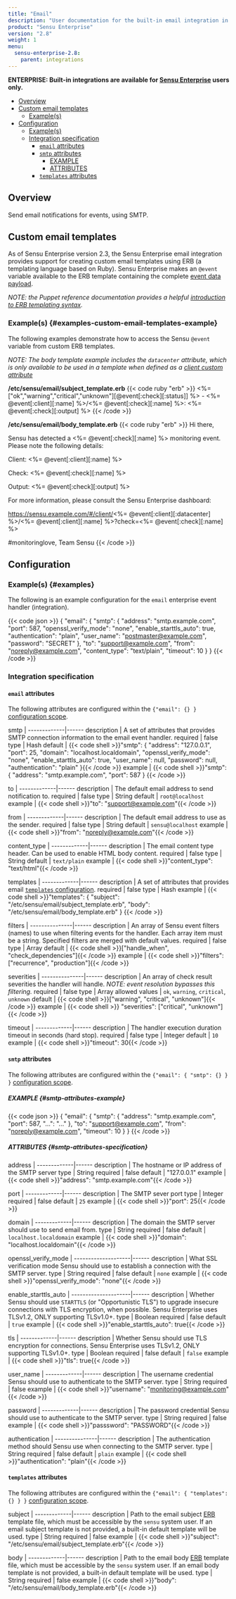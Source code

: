 ```yaml
---
title: "Email"
description: "User documentation for the built-in email integration in Sensu Enterprise. Send email notifications for events via SMTP."
product: "Sensu Enterprise"
version: "2.8"
weight: 1
menu:
  sensu-enterprise-2.8:
    parent: integrations
---
```

**ENTERPRISE: Built-in integrations are available for [Sensu Enterprise][1]
users only.**

- [Overview](#overview)
- [Custom email templates](#custom-email-templates)
  - [Example(s)](#examples-custom-email-templates-example)
- [Configuration](#configuration)
  - [Example(s)](#examples)
  - [Integration specification](#integration-specification)
    - [`email` attributes](#email-attributes)
    - [`smtp` attributes](#smtp-attributes)
      - [EXAMPLE](#smtp-attributes-example)
      - [ATTRIBUTES](#attributes-smtp-attributes-specification)
    - [`templates` attributes](#templates-attributes)

## Overview

Send email notifications for events, using SMTP.

## Custom email templates

As of Sensu Enterprise version 2.3, the Sensu Enterprise email integration
provides support for creating custom email templates using ERB (a templating
language based on Ruby). Sensu Enterprise makes an `@event` variable available to
the ERB template containing the complete [event data payload][4].

_NOTE: the Puppet reference documentation provides a helpful [introduction to
ERB templating syntax][5]._

### Example(s) {#examples-custom-email-templates-example}

The following examples demonstrate how to access the Sensu `@event` variable from custom ERB templates.

_NOTE: The body template example includes the `datacenter` attribute, which is only available to be used in a template when defined as a [client custom attribute][6]_

**/etc/sensu/email/subject_template.erb**
{{< code ruby "erb" >}}
<%= ["ok","warning","critical","unknown"][@event[:check][:status]] %> - <%= @event[:client][:name] %>/<%= @event[:check][:name] %>: <%= @event[:check][:output] %>
{{< /code >}}

**/etc/sensu/email/body_template.erb**
{{< code ruby "erb" >}}
Hi there,

Sensu has detected a <%= @event[:check][:name] %> monitoring event.
Please note the following details:

Client: <%= @event[:client][:name] %>

Check: <%= @event[:check][:name] %>

Output: <%= @event[:check][:output] %>

For more information, please consult the Sensu Enterprise dashboard:

https://sensu.example.com/#/client/<%= @event[:client][:datacenter] %>/<%= @event[:client][:name] %>?check=<%= @event[:check][:name] %>

#monitoringlove,
Team Sensu
{{< /code >}}

## Configuration

### Example(s) {#examples}

The following is an example configuration for the `email` enterprise event
handler (integration).

{{< code json >}}
{
  "email": {
    "smtp": {
      "address": "smtp.example.com",
      "port": 587,
      "openssl_verify_mode": "none",
      "enable_starttls_auto": true,
      "authentication": "plain",
      "user_name": "postmaster@example.com",
      "password": "SECRET"
    },
    "to": "support@example.com",
    "from": "noreply@example.com",
    "content_type": "text/plain",
    "timeout": 10
  }
}
{{< /code >}}

### Integration specification

#### `email` attributes

The following attributes are configured within the `{"email": {} }`
[configuration scope][2].

smtp         | 
-------------|------
description  | A set of attributes that provides SMTP connection information to the email event handler.
required     | false
type         | Hash
default      | {{< code shell >}}"smtp": {
  "address": "127.0.0.1",
  "port": 25,
  "domain": "localhost.localdomain",
  "openssl_verify_mode": "none",
  "enable_starttls_auto": true,
  "user_name": null,
  "password": null,
  "authentication": "plain"
}{{< /code >}}
example      |  {{< code shell >}}"smtp": {
  "address": "smtp.example.com",
  "port": 587
}
{{< /code >}}

to           | 
-------------|------
description  | The default email address to send notification to.
required     | false
type         | String
default      | `root@localhost`
example      | {{< code shell >}}"to": "support@example.com"{{< /code >}}

from         | 
-------------|------
description  | The default email address to use as the sender.
required     | false
type         | String
default      | `sensu@localhost`
example      | {{< code shell >}}"from": "noreply@example.com"{{< /code >}}

content_type | 
-------------|------
description  | The email content type header. Can be used to enable HTML body content.
required     | false
type         | String
default      | `text/plain`
example      | {{< code shell >}}"content_type": "text/html"{{< /code >}}

templates    | 
-------------|------
description  | A set of attributes that provides email [`templates` configuration][3].
required     | false
type         | Hash
example      | {{< code shell >}}"templates": {
  "subject": "/etc/sensu/email/subject_template.erb",
  "body": "/etc/sensu/email/body_template.erb"
}
{{< /code >}}

filters        | 
---------------|------
description    | An array of Sensu event filters (names) to use when filtering events for the handler. Each array item must be a string. Specified filters are merged with default values.
required       | false
type           | Array
default        | {{< code shell >}}["handle_when", "check_dependencies"]{{< /code >}}
example        | {{< code shell >}}"filters": ["recurrence", "production"]{{< /code >}}

severities     | 
---------------|------
description    | An array of check result severities the handler will handle. _NOTE: event resolution bypasses this filtering._
required       | false
type           | Array
allowed values | `ok`, `warning`, `critical`, `unknown`
default        | {{< code shell >}}["warning", "critical", "unknown"]{{< /code >}}
example        | {{< code shell >}} "severities": ["critical", "unknown"]{{< /code >}}

timeout      | 
-------------|------
description  | The handler execution duration timeout in seconds (hard stop).
required     | false
type         | Integer
default      | `10`
example      | {{< code shell >}}"timeout": 30{{< /code >}}

#### `smtp` attributes

The following attributes are configured within the `{"email": { "smtp": {} } }`
[configuration scope][2].

##### EXAMPLE {#smtp-attributes-example}

{{< code json >}}
{
  "email": {
    "smtp": {
      "address": "smtp.example.com",
      "port": 587,
      "...": "..."
    },
    "to": "support@example.com",
    "from": "noreply@example.com",
    "timeout": 10
  }
}
{{< /code >}}

##### ATTRIBUTES {#smtp-attributes-specification}

address      | 
-------------|------
description  | The hostname or IP address of the SMTP server
type         | String
required     | false
default      | "127.0.0.1"
example      | {{< code shell >}}"address": "smtp.example.com"{{< /code >}}

port         | 
-------------|------
description  | The SMTP sever port
type         | Integer
required     | false
default      | `25`
example      | {{< code shell >}}"port": 25{{< /code >}}

domain       | 
-------------|------
description  | The domain the SMTP server should use to send email from.
type         | String
required     | false
default      | `localhost.localdomain`
example      | {{< code shell >}}"domain": "localhost.localdomain"{{< /code >}}

openssl_verify_mode | 
--------------------|------
description         | What SSL verification mode Sensu should use to establish a connection with the SMTP server.
type                | String
required            | false
default             | `none`
example             | {{< code shell >}}"openssl_verify_mode": "none"{{< /code >}}

enable_starttls_auto | 
---------------------|------
description          | Whether Sensu should use `STARTTLS` (or "Opportunistic TLS") to upgrade insecure connections with TLS encryption, when possible. Sensu Enterprise uses TLSv1.2, ONLY supporting TLSv1.0+.
type                 | Boolean
required             | false
default              | `true`
example              | {{< code shell >}}"enable_starttls_auto": true{{< /code >}}

tls          | 
-------------|------
description  | Whether Sensu should use TLS encryption for connections. Sensu Enterprise uses TLSv1.2, ONLY supporting TLSv1.0+.
type         | Boolean
required     | false
default      | `false`
example      | {{< code shell >}}"tls": true{{< /code >}}

user_name    | 
-------------|------
description  | The username credential Sensu should use to authenticate to the SMTP server.
type         | String
required     | false
example      | {{< code shell >}}"username": "monitoring@example.com"{{< /code >}}

password     | 
-------------|------
description  | The password credential Sensu should use to authenticate to the SMTP server.
type         | String
required     | false
example      | {{< code shell >}}"passsword": "PASSWORD"{{< /code >}}

authentication | 
---------------|------
description    | The authentication method should Sensu use when connecting to the SMTP server.
type           | String
required       | false
default        | `plain`
example        | {{< code shell >}}"authentication": "plain"{{< /code >}}

#### `templates` attributes

The following attributes are configured within the `{"email": { "templates": {}
} }` [configuration scope][2].

subject      | 
-------------|------
description  | Path to the email subject [ERB][5] template file, which must be accessible by the `sensu` system user. If an email subject template is not provided, a built-in default template will be used.
type         | String
required     | false
example      | {{< code shell >}}"subject": "/etc/sensu/email/subject_template.erb"{{< /code >}}

body         | 
-------------|------
description  | Path to the email body [ERB][5] template file, which must be accessible by the `sensu` system user. If an email body template is not provided, a built-in default template will be used.
type         | String
required     | false
example      | {{< code shell >}}"body": "/etc/sensu/email/body_template.erb"{{< /code >}}

[?]:  #
[1]:  /sensu-enterprise
[2]:  /sensu-core/1.2/reference/configuration#configuration-scopes
[3]:  #templates-attributes
[4]:  /sensu-core/1.2/reference/events#event-data
[5]:  https://docs.puppet.com/puppet/latest/lang_template_erb.html
[6]:  /sensu-core/1.4/reference/clients/#custom-attributes
